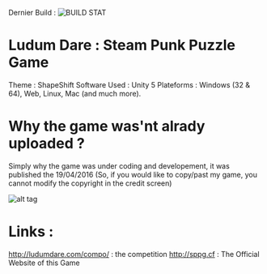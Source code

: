 Dernier Build : ![BUILD STAT](http://178.33.218.5:8181/job/Ludum%20Dare%2035%20-%20Steam%20Punk%20Puzzle%20Game/badge/icon)
# Ludum Dare : Steam Punk Puzzle Game
Theme : ShapeShift
Software Used : Unity 5
Plateforms : Windows (32 & 64), Web, Linux, Mac (and much more).

# Why the game was'nt alrady uploaded ?
Simply why the game was under coding and developement, it was published the 19/04/2016 (So, if you would like to copy/past my game, you cannot modify the copyright in the credit screen)



![alt tag](http://ludumdare.com/compo/wp-content/themes/ludum/povimg/LDLogo2015.png)

# Links :
http://ludumdare.com/compo/ : the competition
http://sppg.cf : The Official Website of this Game
